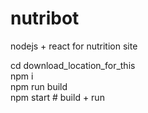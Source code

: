 # nutribot
nodejs + react for nutrition site

cd download_location_for_this   <br/>
npm i                  <br/>
npm run build    <br/>
npm start     # build + run   <br/>
